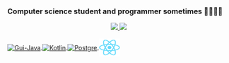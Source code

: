 ### Computer science student and programmer sometimes 👨‍💻🇧🇷
<div align="center">
  <a href="https://github.com/guilhermedacruz">
  <img height="180em" src="https://github-readme-stats.vercel.app/api?username=guilhermedacruz&show_icons=true&theme=dark&include_all_commits=true&count_private=true"/>
  <img height="165em" src="https://github-readme-stats.vercel.app/api/top-langs/?username=guilhermedacruz&layout=compact&langs_count=7&theme=dark"/>
</div>
  <div style="display: inline_block"><br>
  <img align="center" alt="Gui-Java" height="40" width="48" src="https://img.icons8.com/color/144/000000/java-coffee-cup-logo--v1.png">
  <img align="center" alt="Kotlin" height="40" width="48" src="https://img.icons8.com/color/48/000000/kotlin.png">
  <img align="center" alt="Postgre" height="40" width="48" src="https://img.icons8.com/color/144/000000/postgreesql.png">
  <img align="center" alt="React" height="40" width="48" src="https://raw.githubusercontent.com/devicons/devicon/master/icons/react/react-original.svg">
 
</div>
